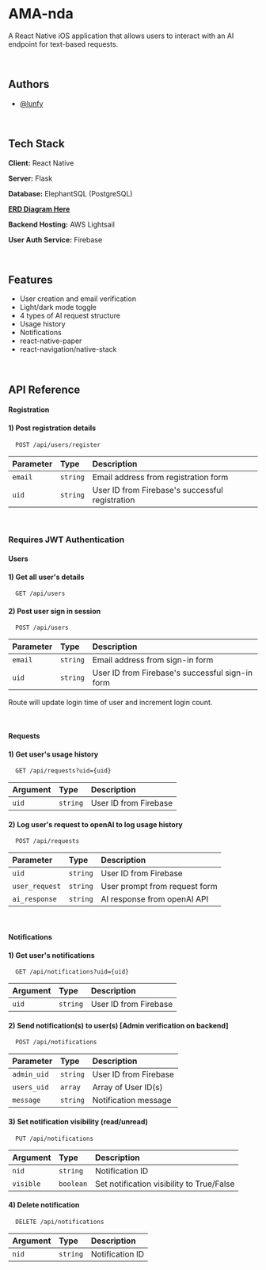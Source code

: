 # AMA-nda


A React Native iOS application that allows users to interact with an AI endpoint for text-based requests.

<br>

## Authors

- [@lunfy](https://github.com/lunfy)

<br>

## Tech Stack

**Client:** React Native

**Server:** Flask

**Database:** ElephantSQL (PostgreSQL)

**[ERD Diagram Here](https://github.com/lunfy/AMA-nda/blob/dev/assets/ERD.png?raw=true)**

**Backend Hosting:** AWS Lightsail

**User Auth Service:** Firebase

<br>

## Features

- User creation and email verification
- Light/dark mode toggle
- 4 types of AI request structure
- Usage history
- Notifications
- react-native-paper
- react-navigation/native-stack

<br>

## API Reference

#### Registration

#### 1) Post registration details

```http
  POST /api/users/register
```

| Parameter | Type     | Description                |
| :-------- | :------- | :------------------------- |
| `email` | `string` | Email address from registration form |
| `uid` | `string` | User ID from Firebase's successful registration |

<br>

### Requires JWT Authentication
#### Users
#### 1) Get all user's details
```http
  GET /api/users
```

#### 2) Post user sign in session
```http
  POST /api/users
```

| Parameter | Type     | Description                       |
| :-------- | :------- | :-------------------------------- |
| `email` | `string` | Email address from sign-in form |
| `uid` | `string` | User ID from Firebase's successful sign-in form |

Route will update login time of user and increment login count. 

<br>

#### Requests
#### 1) Get user's usage history
```http
  GET /api/requests?uid={uid}
```

| Argument | Type     | Description                       |
| :-------- | :------- | :-------------------------------- |
| `uid` | `string` | User ID from Firebase |

#### 2) Log user's request to openAI to log usage history
```http
  POST /api/requests
```

| Parameter | Type     | Description                       |
| :-------- | :------- | :-------------------------------- |
| `uid` | `string` | User ID from Firebase |
| `user_request` | `string` | User prompt from request form |
| `ai_response` | `string` | AI response from openAI API |

<br>

#### Notifications
#### 1) Get user's notifications
```http
  GET /api/notifications?uid={uid}
```

| Argument | Type     | Description                       |
| :-------- | :------- | :-------------------------------- |
| `uid` | `string` | User ID from Firebase |

#### 2) Send notification(s) to user(s) [Admin verification on backend]
```http
  POST /api/notifications
```

| Parameter | Type     | Description                       |
| :-------- | :------- | :-------------------------------- |
| `admin_uid` | `string` | User ID from Firebase |
| `users_uid` | `array` | Array of User ID(s) |
| `message` | `string` | Notification message |

#### 3) Set notification visibility (read/unread)
```http
  PUT /api/notifications
```

| Argument | Type     | Description                       |
| :-------- | :------- | :-------------------------------- |
| `nid` | `string` | Notification ID |
| `visible` | `boolean` | Set notification visibility to True/False |

#### 4) Delete notification
```http
  DELETE /api/notifications
```

| Argument | Type     | Description                       |
| :-------- | :------- | :-------------------------------- |
| `nid` | `string` | Notification ID |
